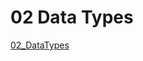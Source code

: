 # 02 Data Types
[02_DataTypes](https://colab.research.google.com/drive/1RbEQZDhP-VpAoz7Y-r8zNSk68LhKvZt-?usp=sharing)
